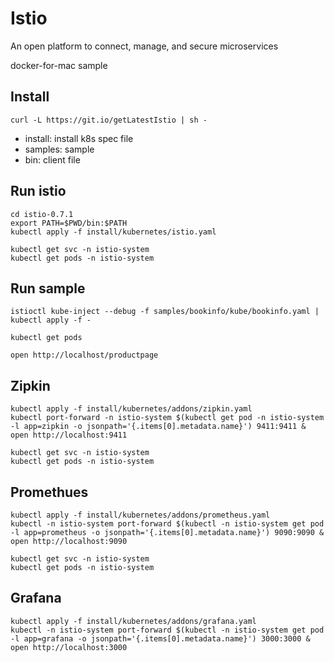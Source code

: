 # Istio

An open platform to connect, manage, and secure microservices

docker-for-mac sample

## Install

```
curl -L https://git.io/getLatestIstio | sh -
```

- install: install k8s spec file
- samples: sample
- bin: client file

## Run istio

```
cd istio-0.7.1
export PATH=$PWD/bin:$PATH
kubectl apply -f install/kubernetes/istio.yaml

kubectl get svc -n istio-system
kubectl get pods -n istio-system
```

## Run sample

```
istioctl kube-inject --debug -f samples/bookinfo/kube/bookinfo.yaml | kubectl apply -f -

kubectl get pods

open http://localhost/productpage
```

## Zipkin

```
kubectl apply -f install/kubernetes/addons/zipkin.yaml
kubectl port-forward -n istio-system $(kubectl get pod -n istio-system -l app=zipkin -o jsonpath='{.items[0].metadata.name}') 9411:9411 &
open http://localhost:9411

kubectl get svc -n istio-system
kubectl get pods -n istio-system
```

## Promethues

```
kubectl apply -f install/kubernetes/addons/prometheus.yaml
kubectl -n istio-system port-forward $(kubectl -n istio-system get pod -l app=prometheus -o jsonpath='{.items[0].metadata.name}') 9090:9090 &
open http://localhost:9090

kubectl get svc -n istio-system
kubectl get pods -n istio-system
```

## Grafana

```
kubectl apply -f install/kubernetes/addons/grafana.yaml
kubectl -n istio-system port-forward $(kubectl -n istio-system get pod -l app=grafana -o jsonpath='{.items[0].metadata.name}') 3000:3000 &
open http://localhost:3000
```
